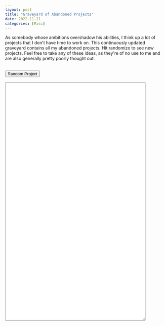 ```yaml
---
layout: post
title: "Graveyard of Abandoned Projects"
date: 2022-11-21
categories: [Misc]
---
```


As somebody whose ambitions overshadow his abilities, I think up a lot of projects that I don't have time to work on. This continuously updated graveyard contains all my abandoned projects. Hit randomize to see new projects. Feel free to take any of these ideas, as they're of no use to me and are also generally pretty poorly thought out.

<script type="text/javascript" src="https://ajax.googleapis.com/ajax/libs/jquery/1.7.1/jquery.min.js"></script>
<script type="text/javascript">
$(document).ready(function() {
    /* randomize array in-place using Durstenfeld shuffle algorithm */
    function shuffleArray(array) {
        for (var i = array.length - 1; i > 0; i--) {
            var j = Math.floor(Math.random() * (i + 1));
            var temp = array[i];
            array[i] = array[j];
            array[j] = temp;
        }
    }

    var indices = null;
    var index_n = 0;

    function get_random_project() {
        const directory = "/data/graveyard_of_abandoned_projects/"
        var xmlHttp = new XMLHttpRequest();
        xmlHttp.open('GET', directory, false); // false for synchronous request
        xmlHttp.send(null);
        var ret = xmlHttp.responseText;
        const fileNames = ret.split('\<A HREF=\"').slice(5);
        for (var i = 0; i < fileNames.length; i++) {
            fileNames[i] = fileNames[i].split('\"')[0];
        }
        if (indices == null) {
            indices = Array.from(Array(fileNames.length).keys());
            shuffleArray(indices);
        }
        const randomFile = fileNames[indices[index_n]];
        index_n = (index_n + 1) % indices.length;
        $("#output").load(directory + randomFile);
    };

    async function get_random_project_github_pages() {
        // can't get the xmlHttp method to work on Github Pages
        const directory = "/data/graveyard_of_abandoned_projects/"
        const response = await fetch('https://api.github.com/repos/MattUnderscoreZhang/MattUnderscoreZhang.github.io/contents' + directory);
        const files = await response.json();
        var fileNames = files.map(function(file) {return file.name});
        if (indices == null) {
            indices = Array.from(Array(fileNames.length).keys());
            shuffleArray(indices);
        }
        const randomFile = fileNames[indices[index_n]];
        index_n = (index_n + 1) % indices.length;
        $("#output").load(directory + randomFile);
    };

    get_random_project_github_pages();
    $("#randomize").click(get_random_project_github_pages);
});
</script>

<br>
<button id="randomize">Random Project</button>
<br>
<br>
<textarea id="output" rows="50" style="width: 90%; max-width: 90%; padding: 10px" readonly></textarea>
